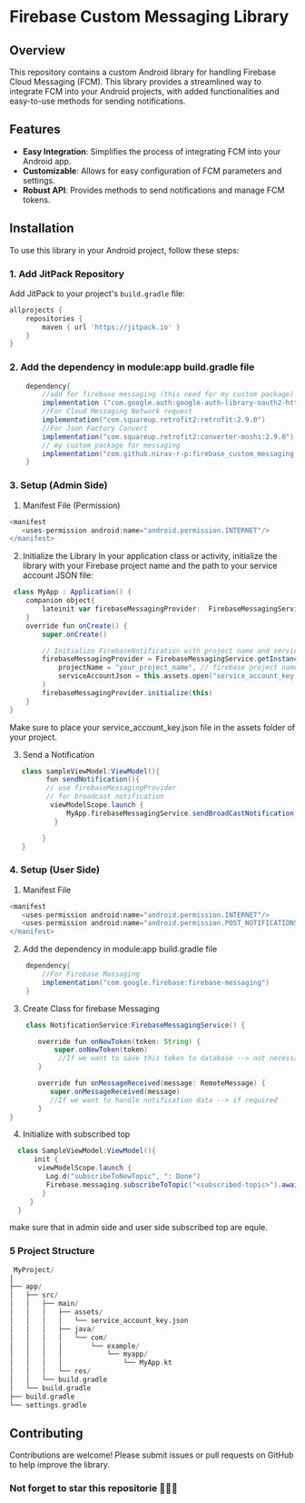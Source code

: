 # Firebase Custom Messaging Library

## Overview

This repository contains a custom Android library for handling Firebase Cloud Messaging (FCM). This library provides a streamlined way to integrate FCM into your Android projects, with added functionalities and easy-to-use methods for sending notifications.

## Features

- **Easy Integration**: Simplifies the process of integrating FCM into your Android app.
- **Customizable**: Allows for easy configuration of FCM parameters and settings.
- **Robust API**: Provides methods to send notifications and manage FCM tokens.

## Installation

To use this library in your Android project, follow these steps:

### 1. Add JitPack Repository

Add JitPack to your project's `build.gradle` file:

```groovy
allprojects {
    repositories {
        maven { url 'https://jitpack.io' }
    }
}
```

### 2. Add the dependency in module:app build.gradle file
```groovy
    dependency{
        //add for firebase messaging (this need for my custom package)
        implementation ("com.google.auth:google-auth-library-oauth2-http:1.17.0")
        //For Cloud Messaging Network request
        implementation("com.squareup.retrofit2:retrofit:2.9.0")
        //For Json Factory Convert
        implementation("com.squareup.retrofit2:converter-moshi:2.9.0")
        // my custom package for messaging
        implementation("com.github.nirav-r-p:firebase_custom_messaging:1.0.0")
    }
```

### 3. Setup (Admin Side)
 1. Manifest File (Permission)
 ```groovy
 <manifest
    <uses-permission android:name="android.permission.INTERNET"/>
</manifest>

```
   2. Initialize the Library
In your application class or activity, initialize the library with your Firebase project name and the path to your service account JSON file:
```groovy
 class MyApp : Application() {
    companion object{
        lateinit var firebaseMessagingProvider:  FirebaseMessagingService
    }
    override fun onCreate() {
        super.onCreate()

        // Initialize FirebaseNotification with project name and service account
        firebaseMessagingProvider = FirebaseMessagingService.getInstance(
            projectName = "your_project_name", // firebase project name
            serviceAccountJson = this.assets.open("service_account_key.json")
        )
        firebaseMessagingProvider.initialize(this)
    }
}

```
  Make sure to place your service_account_key.json file in the assets folder of your project.

  3. Send a Notification
```groovy
   class sampleViewModel:ViewModel(){
         fun sendNotification(){
         // use firebaseMessagingProvider
         // for broadcast notification
          viewModelScope.launch {
              MyApp.firebaseMessagingService.sendBroadCastNotification("<subscribed-topic>","<Title>","<Message>")
           }

        }
   }

```
### 4. Setup (User Side)
   1. Manifest File
 ```groovy
 <manifest
    <uses-permission android:name="android.permission.INTERNET"/>
    <uses-permission android:name="android.permission.POST_NOTIFICATIONS"/> <!--notification permission-->
</manifest>

```
   2. Add the dependency in module:app build.gradle file
```groovy
    dependency{
        //For Firebase Massaging
        implementation("com.google.firebase:firebase-messaging")
    }
```
   3. Create Class for firebase Messaging
```groovy
    class NotificationService:FirebaseMessagingService() {

       override fun onNewToken(token: String) {
           super.onNewToken(token)
            //If we want to save this token to database --> not necessary
       }

       override fun onMessageReceived(message: RemoteMessage) {
          super.onMessageReceived(message)
          //If we want to handle notification data --> if required
       }
}
```

  4. Initialize with subscribed top
  ```groovy
    class SampleViewModel:ViewModel(){
        init {
         viewModelScope.launch {
           Log.d("subscribeToNewTopic", ": Done")
           Firebase.messaging.subscribeToTopic("<subscribed-topic>").await()
          }
       }
    }
  ```

make sure that in admin side and user side subscribed top are equle.


### 5 Project Structure

```groovy
 MyProject/
│
├── app/
│   ├── src/
│   │   ├── main/
│   │   │   ├── assets/
│   │   │   │   └── service_account_key.json
│   │   │   ├── java/
│   │   │   │   └── com/
│   │   │   │       └── example/
│   │   │   │           └── myapp/
│   │   │   │               └── MyApp.kt
│   │   │   └── res/
│   │   └── build.gradle
│   └── build.gradle
├── build.gradle
└── settings.gradle


```


## Contributing
Contributions are welcome! Please submit issues or pull requests on GitHub to help improve the library.
### Not forget to star this repositorie 🌟🌟🌟
